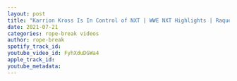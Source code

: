 ```yaml
---
layout: post
title: "Karrion Kross Is In Control of NXT | WWE NXT Highlights | Raquel Gonzalez vs Xia Li Collide"
date: 2021-07-21
categories: rope-break videos
author: rope-break
spotify_track_id: 
youtube_video_id: FyhXduDGWa4
apple_track_id: 
youtube_metadata: 
---
```

